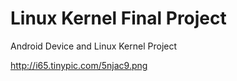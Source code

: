 # Linux Kernel Final Project 
Android Device and Linux Kernel Project

http://i65.tinypic.com/5njac9.png
